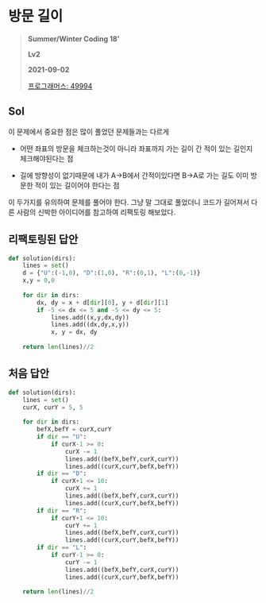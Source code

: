 # 방문 길이
> **Summer/Winter Coding 18'**
>
> **Lv2**
>
> **2021-09-02**
>
> [프로그래머스: 49994](https://programmers.co.kr/learn/courses/30/lessons/49994)

## Sol

이 문제에서 중요한 점은 많이 풀었던 문제들과는 다르게

* 어떤 좌표의 방문을 체크하는것이 아니라 좌표까지 가는 길이 간 적이 있는 길인지 체크해야된다는 점

* 길에 방향성이 없기때문에 내가 A->B에서 간적이있다면 B->A로 가는 길도 이미 방문한 적이 있는 길이어야 한다는 점

이 두가지를 유의하여 문제를 풀어야 한다. 그냥 말 그대로 풀었더니 코드가 길어져서 다른 사람의 신박한 아이디어를 참고하여 리팩토링 해보았다.


## 리팩토링된 답안
```python
def solution(dirs):
    lines = set()
    d = {"U":(-1,0), "D":(1,0), "R":(0,1), "L":(0,-1)}
    x,y = 0,0
    
    for dir in dirs:
        dx, dy = x + d[dir][0], y + d[dir][1]
        if -5 <= dx <= 5 and -5 <= dy <= 5:
            lines.add((x,y,dx,dy))
            lines.add((dx,dy,x,y))
            x, y = dx, dy
        
    return len(lines)//2
```

## 처음 답안
```python
def solution(dirs):
    lines = set()
    curX, curY = 5, 5
    
    for dir in dirs:
        befX,befY = curX,curY
        if dir == "U":
            if curX-1 >= 0:
                curX -= 1
                lines.add((befX,befY,curX,curY))
                lines.add((curX,curY,befX,befY))
        if dir == "D":
            if curX+1 <= 10:
                curX += 1
                lines.add((befX,befY,curX,curY))
                lines.add((curX,curY,befX,befY))
        if dir == "R":
            if curY+1 <= 10:
                curY += 1
                lines.add((befX,befY,curX,curY))
                lines.add((curX,curY,befX,befY))
        if dir == "L":
            if curY-1 >= 0:
                curY -= 1
                lines.add((befX,befY,curX,curY))
                lines.add((curX,curY,befX,befY))
        
    return len(lines)//2
```
